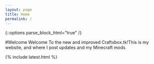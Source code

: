 ```yaml
---
layout: page
title: Home
permalink: /
---
```

{::options parse_block_html="true" /}
<div class="left">

#Welcome
Welcome To the new and improved Craftxbox.tk!This is my website, and where I post updates and my Minecraft mods

</div>

{% include latest.html %}